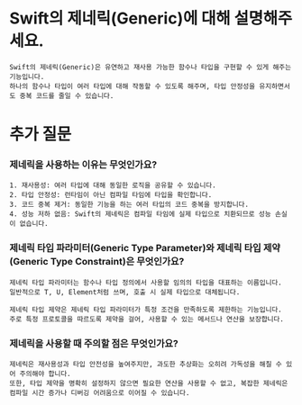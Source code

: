 # Swift의 제네릭(Generic)에 대해 설명해주세요.
```
Swift의 제네릭(Generic)은 유연하고 재사용 가능한 함수나 타입을 구현할 수 있게 해주는 기능입니다.
하나의 함수나 타입이 여러 타입에 대해 작동할 수 있도록 해주며, 타입 안정성을 유지하면서도 중복 코드를 줄일 수 있습니다.
```

# 추가 질문
### 제네릭을 사용하는 이유는 무엇인가요?
```
1. 재사용성: 여러 타입에 대해 동일한 로직을 공유할 수 있습니다.
2. 타입 안정성: 런타임이 아닌 컴파일 타임에 타입을 확인합니다.
3. 코드 중복 제거: 동일한 기능을 하는 여러 타입의 코드 중복을 방지합니다.
4. 성능 저하 없음: Swift의 제네릭은 컴파일 타임에 실제 타입으로 치환되므로 성능 손실이 없습니다.
```
### 제네릭 타입 파라미터(Generic Type Parameter)와 제네릭 타입 제약(Generic Type Constraint)은 무엇인가요?
```
제네릭 타입 파라미터는 함수나 타입 정의에서 사용할 임의의 타입을 대표하는 이름입니다.
일반적으로 T, U, Element처럼 쓰며, 호출 시 실제 타입으로 대체됩니다.
```
```
제네릭 타입 제약은 제네릭 타입 파라미터가 특정 조건을 만족하도록 제한하는 기능입니다.
주로 특정 프로토콜을 따르도록 제약을 걸어, 사용할 수 있는 메서드나 연산을 보장합니다.
```
### 제네릭을 사용할 때 주의할 점은 무엇인가요?
```
제네릭은 재사용성과 타입 안전성을 높여주지만, 과도한 추상화는 오히려 가독성을 해칠 수 있어 주의해야 합니다.
또한, 타입 제약을 명확히 설정하지 않으면 필요한 연산을 사용할 수 없고, 복잡한 제네릭은 컴파일 시간 증가나 디버깅 어려움으로 이어질 수 있습니다.
```

